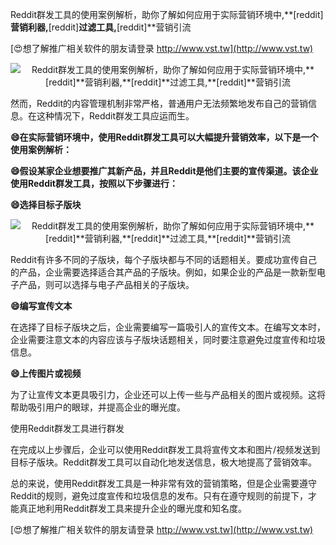 Reddit群发工具的使用案例解析，助你了解如何应用于实际营销环境中,**[reddit]**营销利器,**[reddit]**过滤工具,**[reddit]**营销引流

[😍想了解推广相关软件的朋友请登录 http://www.vst.tw](http://www.vst.tw)

 <center><img src="https://vst.tw/MP4/tuiguang/png/7.png" alt="Reddit群发工具的使用案例解析，助你了解如何应用于实际营销环境中,**[reddit]**营销利器,**[reddit]**过滤工具,**[reddit]**营销引流"></center>

然而，Reddit的内容管理机制非常严格，普通用户无法频繁地发布自己的营销信息。在这种情况下，Reddit群发工具应运而生。

**😄在实际营销环境中，使用Reddit群发工具可以大幅提升营销效率，以下是一个使用案例解析：**

**😄假设某家企业想要推广其新产品，并且Reddit是他们主要的宣传渠道。该企业使用Reddit群发工具，按照以下步骤进行：**

**😄选择目标子版块**

 <center><img src="https://vst.tw/MP4/tuiguang/png/6.png" alt="Reddit群发工具的使用案例解析，助你了解如何应用于实际营销环境中,**[reddit]**营销利器,**[reddit]**过滤工具,**[reddit]**营销引流"></center>

Reddit有许多不同的子版块，每个子版块都与不同的话题相关。要成功宣传自己的产品，企业需要选择适合其产品的子版块。例如，如果企业的产品是一款新型电子产品，则可以选择与电子产品相关的子版块。

**😄编写宣传文本**

在选择了目标子版块之后，企业需要编写一篇吸引人的宣传文本。在编写文本时，企业需要注意文本的内容应该与子版块话题相关，同时要注意避免过度宣传和垃圾信息。

**😄上传图片或视频**

为了让宣传文本更具吸引力，企业还可以上传一些与产品相关的图片或视频。这将帮助吸引用户的眼球，并提高企业的曝光度。

使用Reddit群发工具进行群发

在完成以上步骤后，企业可以使用Reddit群发工具将宣传文本和图片/视频发送到目标子版块。Reddit群发工具可以自动化地发送信息，极大地提高了营销效率。

总的来说，使用Reddit群发工具是一种非常有效的营销策略，但是企业需要遵守Reddit的规则，避免过度宣传和垃圾信息的发布。只有在遵守规则的前提下，才能真正地利用Reddit群发工具来提升企业的曝光度和知名度。

[😍想了解推广相关软件的朋友请登录 http://www.vst.tw](http://www.vst.tw)



